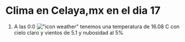 # Clima en Celaya,mx en el dia 17

1. A las 0:0 !["icon weather"](http://openweathermap.org/img/w/01n.png) tenemos una temperatura de 16.08 C con cielo claro y  vientos de 5.1 y nubosidad al 5%
